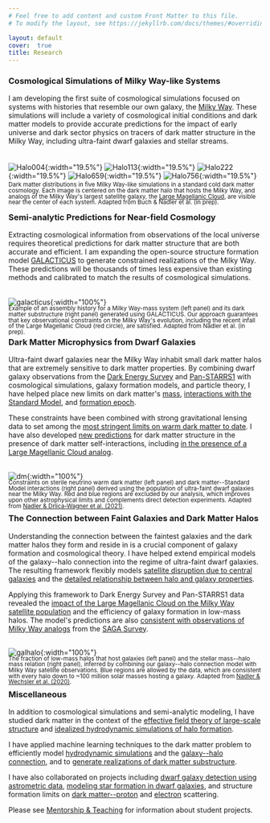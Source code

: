 ```yaml
---
# Feel free to add content and custom Front Matter to this file.
# To modify the layout, see https://jekyllrb.com/docs/themes/#overriding-theme-defaults

layout: default
cover:  true
title: Research
---
```


### Cosmological Simulations of Milky Way-like Systems

<p style="margin-bottom: 35px">
I am developing the first suite of cosmological simulations focused on systems with histories that resemble our own galaxy, the <a href="https://en.wikipedia.org/wiki/Milky_Way">Milky Way</a>. These simulations will include a variety of cosmological initial conditions and dark matter models to provide accurate predictions for the impact of early universe and dark sector physics on tracers of dark matter structure in the Milky Way, including ultra-faint dwarf galaxies and stellar streams.
</p>

![Halo004]({{eonadler.github.io}}/assets/img/frame__halo_004_mwest_00000.png){:width="19.5%"}
![Halo113]({{eonadler.github.io}}/assets/img/frame__halo_113_mwest_00000.png){:width="19.5%"}
![Halo222]({{eonadler.github.io}}/assets/img/frame__halo_222_mwest_00000.png){:width="19.5%"}
![Halo659]({{eonadler.github.io}}/assets/img/frame__halo_659_mwest_00000.png){:width="19.5%"}
![Halo756]({{eonadler.github.io}}/assets/img/frame__halo_756_mwest_00000.png){:width="19.5%"}
<p style="line-height: 1.0; margin-top: -10px; margin-bottom: -10px"><sub> 
Dark matter distributions in five Milky Way-like simulations in a standard cold dark matter cosmology. Each image is centered on the dark matter halo that hosts the Milky Way, and analogs of the Milky Way's largest satellite galaxy, the <a href="https://en.wikipedia.org/wiki/Large_Magellanic_Cloud">Large Magellanic Cloud</a>, are visible near the center of each system. Adapted from Buch & Nadler et al. (in prep).
</sub></p>

### Semi-analytic Predictions for Near-field Cosmology

<p style="margin-bottom: 32px">
Extracting cosmological information from observations of the local universe requires theoretical predictions for dark matter structure that are both accurate and efficient. I am expanding the open-source structure formation model <a href="https://github.com/galacticusorg/galacticus/wiki">GALACTICUS</a> to generate constrained realizations of the Milky Way. These predictions will be thousands of times less expensive than existing methods and calibrated to match the results of cosmological simulations.
</p>

![galacticus]({{eonadler.github.io}}/assets/img/galacticus.png){:width="100%"}
<p style="line-height: 1.0; margin-top: -15px; margin-bottom: -20px"><sub> 
Example of an assembly history for a Milky Way-mass system (left panel) and its dark matter substructure (right panel) generated using GALACTICUS. Our approach guarantees that key observational constraints on the Milky Way's evolution, including the recent infall of the Large Magellanic Cloud (red circle), are satisfied. Adapted from Nadler et al. (in prep).
</sub></p>

### Dark Matter Microphysics from Dwarf Galaxies

Ultra-faint dwarf galaxies near the Milky Way inhabit small dark matter halos that are extremely sensitive to dark matter properties. By combining dwarf galaxy observations from the [Dark Energy Survey](https://www.darkenergysurvey.org/) and [Pan-STARRS1](https://www.ifa.hawaii.edu/research/Pan-STARRS.shtml) with cosmological simulations, galaxy formation models, and particle theory, I have helped place new limits on dark matter's [mass](https://arxiv.org/abs/2008.00022), [interactions with the Standard Model](https://arxiv.org/abs/1904.10000), and [formation epoch](https://arxiv.org/abs/2010.01137). 

These constraints have been combined with strong gravitational lensing data to set among the [most stringent limits on warm dark matter to date](https://arxiv.org/abs/2101.07810). I have also developed [new predictions](https://arxiv.org/abs/2001.08754) for dark matter structure in the presence of dark matter self-interactions, including [in the presence of a Large Magellanic Cloud analog](https://arxiv.org/abs/2109.12120).<br />
<br />

![dm]({{eonadler.github.io}}/assets/img/dm_constraints.png){:width="100%"}
<p style="line-height: 1.0; margin-top: -15px; margin-bottom: -15px"><sub> 
Constraints on sterile neutrino warm dark matter (left panel) and dark matter--Standard Model interactions (right panel) derived using the population of ultra-faint dwarf galaxies near the Milky Way. Red and blue regions are excluded by our analysis, which improves upon other astrophysical limits and complements direct detection experiments. Adapted from <a href="https://arxiv.org/abs/2008.00022">Nadler & Drlica-Wagner et al. (2021)</a>.
</sub></p>

### The Connection between Faint Galaxies and Dark Matter Halos

Understanding the connection between the faintest galaxies and the dark matter halos they form and reside in is a crucial component of galaxy formation and cosmological theory. I have helped extend empirical models of the galaxy--halo connection into the regime of ultra-faint dwarf galaxies. The resulting framework flexibly models [satellite disruption due to central galaxies](https://arxiv.org/abs/1712.04467) and the [detailed relationship between halo and galaxy properties](https://arxiv.org/abs/1809.05542).  

<p style="margin-bottom: 30px">
Applying this framework to Dark Energy Survey and Pan-STARRS1 data revealed the <a href="https://arxiv.org/abs/1912.03303">impact of the Large Magellanic Cloud on the Milky Way satellite population</a> and the efficiency of galaxy formation in low-mass halos. The model's predictions are also <a href="https://arxiv.org/abs/2008.12783">consistent with observations of Milky Way analogs</a> from the <a href="https://sagasurvey.org/">SAGA Survey</a>.
</p>

![galhalo]({{eonadler.github.io}}/assets/img/galhalo.png){:width="100%"}
<p style="line-height: 1.0; margin-top: -15px; margin-bottom: -15px"><sub>
The fraction of low-mass halos that host galaxies (left panel) and the stellar mass--halo mass relation (right panel), inferred by combining our galaxy--halo connection model with Milky Way satellite observations. Blue regions are allowed by the data, which are consistent with every halo down to ~100 million solar masses hosting a galaxy. Adapted from <a href="https://arxiv.org/abs/1912.03303">Nadler & Wechsler et al. (2020)</a>.
</sub></p>

### Miscellaneous

In addition to cosmological simulations and semi-analytic modeling, I have studied dark matter in the context of the [effective field theory of large-scale structure](https://arxiv.org/abs/1710.10308) and [idealized hydrodynamic simulations of halo formation](https://arxiv.org/abs/1701.01449).

I have applied machine learning techniques to the dark matter problem to efficiently model [hydrodynamic simulations](https://arxiv.org/abs/1712.04467) and the [galaxy--halo connection](https://cs230.stanford.edu/projects_fall_2018/posters/12264334.pdf), and to [generate realizations of dark matter substructure](http://cs229.stanford.edu/proj2017/final-reports/5210762.pdf).

I have also collaborated on projects including [dwarf galaxy detection using astrometric data](https://arxiv.org/abs/2012.00099), [modeling star formation in dwarf galaxies](https://arxiv.org/abs/2102.11876), and structure formation limits on [dark matter--proton](https://arxiv.org/abs/2010.02936) and [electron](https://arxiv.org/abs/2107.12380) scattering.

Please see [Mentorship & Teaching](./mentorship.markdown) for information about student projects.